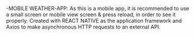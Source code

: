 -MOBILE WEATHER-APP: 
As this is a mobile app, it is recommended to use a small screen or mobile view screen & press reload, in order to see it properly.
Created with REACT NATIVE as the application framework and Axios to make asynchronous HTTP requests to an external API.
